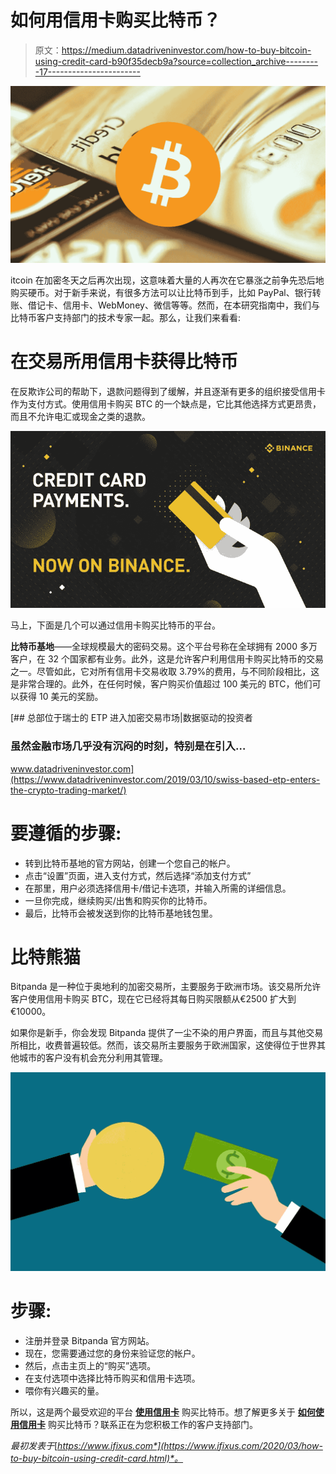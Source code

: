 # 如何用信用卡购买比特币？

> 原文：<https://medium.datadriveninvestor.com/how-to-buy-bitcoin-using-credit-card-b90f35decb9a?source=collection_archive---------17----------------------->

![](img/8faee0a53bcca13a025534e47f4b8b2f.png)

itcoin 在加密冬天之后再次出现，这意味着大量的人再次在它暴涨之前争先恐后地购买硬币。对于新手来说，有很多方法可以让比特币到手，比如 PayPal、银行转账、借记卡、信用卡、WebMoney、微信等等。然而，在本研究指南中，我们与比特币客户支持部门的技术专家一起。那么，让我们来看看:

# 在交易所用信用卡获得比特币

在反欺诈公司的帮助下，退款问题得到了缓解，并且逐渐有更多的组织接受信用卡作为支付方式。使用信用卡购买 BTC 的一个缺点是，它比其他选择方式更昂贵，而且不允许电汇或现金之类的退款。

![](img/94384d5e1b28b802d2d8ebe048abfe1e.png)

马上，下面是几个可以通过信用卡购买比特币的平台。

**比特币基地**——全球规模最大的密码交易。这个平台号称在全球拥有 2000 多万客户，在 32 个国家都有业务。此外，这是允许客户利用信用卡购买比特币的交易之一。尽管如此，它对所有信用卡交易收取 3.79%的费用，与不同阶段相比，这是非常合理的。此外，在任何时候，客户购买价值超过 100 美元的 BTC，他们可以获得 10 美元的奖励。

[](https://www.datadriveninvestor.com/2019/03/10/swiss-based-etp-enters-the-crypto-trading-market/) [## 总部位于瑞士的 ETP 进入加密交易市场|数据驱动的投资者

### 虽然金融市场几乎没有沉闷的时刻，特别是在引入…

www.datadriveninvestor.com](https://www.datadriveninvestor.com/2019/03/10/swiss-based-etp-enters-the-crypto-trading-market/) 

# 要遵循的步骤:

*   转到比特币基地的官方网站，创建一个您自己的帐户。
*   点击“设置”页面，进入支付方式，然后选择“添加支付方式”
*   在那里，用户必须选择信用卡/借记卡选项，并输入所需的详细信息。
*   一旦你完成，继续购买/出售和购买你的比特币。
*   最后，比特币会被发送到你的比特币基地钱包里。

# 比特熊猫

Bitpanda 是一种位于奥地利的加密交易所，主要服务于欧洲市场。该交易所允许客户使用信用卡购买 BTC，现在它已经将其每日购买限额从€2500 扩大到€10000。

如果你是新手，你会发现 Bitpanda 提供了一尘不染的用户界面，而且与其他交易所相比，收费普遍较低。然而，该交易所主要服务于欧洲国家，这使得位于世界其他城市的客户没有机会充分利用其管理。

![](img/197ebb60e246330be7e77905b02dbf66.png)

# 步骤:

*   注册并登录 Bitpanda 官方网站。
*   现在，您需要通过您的身份来验证您的帐户。
*   然后，点击主页上的“购买”选项。
*   在支付选项中选择比特币购买和信用卡选项。
*   喂你有兴趣买的量。

所以，这是两个最受欢迎的平台 [**使用信用卡**](https://cryptohubbox.com/how-to-buy-bitcoin-with-a-credit-card-on-binance/) 购买比特币。想了解更多关于 [**如何使用信用卡**](https://cryptocustomercare.com/how-to-buy-bitcoin-with-a-credit-card-on-binance/) 购买比特币？联系正在为您积极工作的客户支持部门。

*最初发表于*[*https://www.ifixus.com*](https://www.ifixus.com/2020/03/how-to-buy-bitcoin-using-credit-card.html)*。*